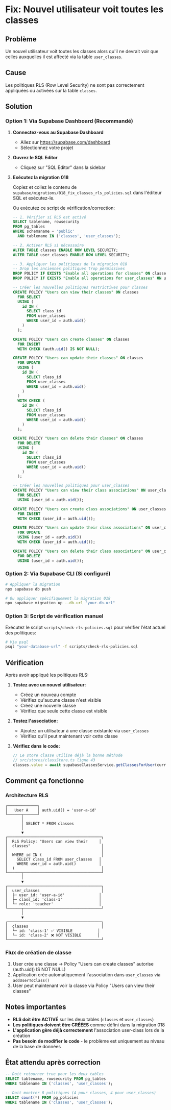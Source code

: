 # Fix: Nouvel utilisateur voit toutes les classes

## Problème
Un nouvel utilisateur voit toutes les classes alors qu'il ne devrait voir que celles auxquelles il est affecté via la table `user_classes`.

## Cause
Les politiques RLS (Row Level Security) ne sont pas correctement appliquées ou activées sur la table `classes`.

## Solution

### Option 1: Via Supabase Dashboard (Recommandé)

1. **Connectez-vous au Supabase Dashboard**
   - Allez sur https://supabase.com/dashboard
   - Sélectionnez votre projet

2. **Ouvrez le SQL Editor**
   - Cliquez sur "SQL Editor" dans la sidebar

3. **Exécutez la migration 018**

   Copiez et collez le contenu de `supabase/migrations/018_fix_classes_rls_policies.sql` dans l'éditeur SQL et exécutez-le.

   Ou exécutez ce script de vérification/correction:

   ```sql
   -- 1. Vérifier si RLS est activé
   SELECT tablename, rowsecurity
   FROM pg_tables
   WHERE schemaname = 'public'
     AND tablename IN ('classes', 'user_classes');

   -- 2. Activer RLS si nécessaire
   ALTER TABLE classes ENABLE ROW LEVEL SECURITY;
   ALTER TABLE user_classes ENABLE ROW LEVEL SECURITY;

   -- 3. Appliquer les politiques de la migration 018
   -- Drop les anciennes politiques trop permissives
   DROP POLICY IF EXISTS "Enable all operations for classes" ON classes;
   DROP POLICY IF EXISTS "Enable all operations for user_classes" ON user_classes;

   -- Créer les nouvelles politiques restrictives pour classes
   CREATE POLICY "Users can view their classes" ON classes
     FOR SELECT
     USING (
       id IN (
         SELECT class_id
         FROM user_classes
         WHERE user_id = auth.uid()
       )
     );

   CREATE POLICY "Users can create classes" ON classes
     FOR INSERT
     WITH CHECK (auth.uid() IS NOT NULL);

   CREATE POLICY "Users can update their classes" ON classes
     FOR UPDATE
     USING (
       id IN (
         SELECT class_id
         FROM user_classes
         WHERE user_id = auth.uid()
       )
     )
     WITH CHECK (
       id IN (
         SELECT class_id
         FROM user_classes
         WHERE user_id = auth.uid()
       )
     );

   CREATE POLICY "Users can delete their classes" ON classes
     FOR DELETE
     USING (
       id IN (
         SELECT class_id
         FROM user_classes
         WHERE user_id = auth.uid()
       )
     );

   -- Créer les nouvelles politiques pour user_classes
   CREATE POLICY "Users can view their class associations" ON user_classes
     FOR SELECT
     USING (user_id = auth.uid());

   CREATE POLICY "Users can create class associations" ON user_classes
     FOR INSERT
     WITH CHECK (user_id = auth.uid());

   CREATE POLICY "Users can update their class associations" ON user_classes
     FOR UPDATE
     USING (user_id = auth.uid())
     WITH CHECK (user_id = auth.uid());

   CREATE POLICY "Users can delete their class associations" ON user_classes
     FOR DELETE
     USING (user_id = auth.uid());
   ```

### Option 2: Via Supabase CLI (Si configuré)

```bash
# Appliquer la migration
npx supabase db push

# Ou appliquer spécifiquement la migration 018
npx supabase migration up --db-url "your-db-url"
```

### Option 3: Script de vérification manuel

Exécutez le script `scripts/check-rls-policies.sql` pour vérifier l'état actuel des politiques:

```bash
# Via psql
psql "your-database-url" -f scripts/check-rls-policies.sql
```

## Vérification

Après avoir appliqué les politiques RLS:

1. **Testez avec un nouvel utilisateur:**
   - Créez un nouveau compte
   - Vérifiez qu'aucune classe n'est visible
   - Créez une nouvelle classe
   - Vérifiez que seule cette classe est visible

2. **Testez l'association:**
   - Ajoutez un utilisateur à une classe existante via `user_classes`
   - Vérifiez qu'il peut maintenant voir cette classe

3. **Vérifiez dans le code:**
   ```typescript
   // Le store classe utilise déjà la bonne méthode
   // src/stores/classStore.ts ligne 43
   classes.value = await supabaseClassesService.getClassesForUser(currentUserId)
   ```

## Comment ça fonctionne

### Architecture RLS

```
┌─────────────┐
│   User A    │ auth.uid() = 'user-a-id'
└──────┬──────┘
       │
       │ SELECT * FROM classes
       │
       ▼
┌─────────────────────────────────────────┐
│  RLS Policy: "Users can view their     │
│  classes"                               │
│                                         │
│  WHERE id IN (                          │
│    SELECT class_id FROM user_classes   │
│    WHERE user_id = auth.uid()          │
│  )                                      │
└──────┬──────────────────────────────────┘
       │
       ▼
┌─────────────────────────────────────────┐
│  user_classes                           │
│  ├─ user_id: 'user-a-id'               │
│  ├─ class_id: 'class-1'                │
│  └─ role: 'teacher'                    │
└──────┬──────────────────────────────────┘
       │
       ▼
┌─────────────────────────────────────────┐
│  classes                                │
│  └─ id: 'class-1' ✅ VISIBLE           │
│  └─ id: 'class-2' ❌ NOT VISIBLE       │
└─────────────────────────────────────────┘
```

### Flux de création de classe

1. User crée une classe → Policy "Users can create classes" autorise (auth.uid() IS NOT NULL)
2. Application crée automatiquement l'association dans `user_classes` via `addUserToClass()`
3. User peut maintenant voir la classe via Policy "Users can view their classes"

## Notes importantes

- **RLS doit être ACTIVÉ** sur les deux tables (`classes` et `user_classes`)
- **Les politiques doivent être CRÉÉES** comme défini dans la migration 018
- **L'application gère déjà correctement** l'association user-class lors de la création
- **Pas besoin de modifier le code** - le problème est uniquement au niveau de la base de données

## État attendu après correction

```sql
-- Doit retourner true pour les deux tables
SELECT tablename, rowsecurity FROM pg_tables
WHERE tablename IN ('classes', 'user_classes');

-- Doit montrer 8 politiques (4 pour classes, 4 pour user_classes)
SELECT count(*) FROM pg_policies
WHERE tablename IN ('classes', 'user_classes');
```
